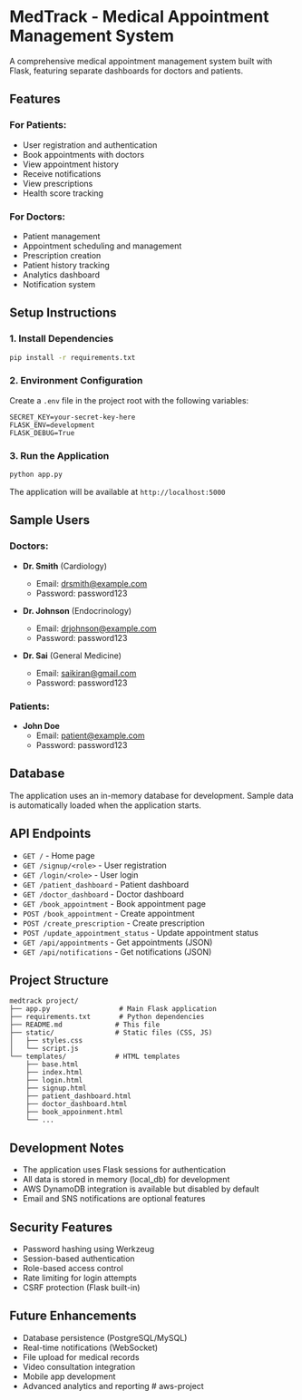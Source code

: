# MedTrack - Medical Appointment Management System

A comprehensive medical appointment management system built with Flask, featuring separate dashboards for doctors and patients.

## Features

### For Patients:
- User registration and authentication
- Book appointments with doctors
- View appointment history
- Receive notifications
- View prescriptions
- Health score tracking

### For Doctors:
- Patient management
- Appointment scheduling and management
- Prescription creation
- Patient history tracking
- Analytics dashboard
- Notification system

## Setup Instructions

### 1. Install Dependencies
```bash
pip install -r requirements.txt
```

### 2. Environment Configuration
Create a `.env` file in the project root with the following variables:
```
SECRET_KEY=your-secret-key-here
FLASK_ENV=development
FLASK_DEBUG=True
```

### 3. Run the Application
```bash
python app.py
```

The application will be available at `http://localhost:5000`

## Sample Users

### Doctors:
- **Dr. Smith** (Cardiology)
  - Email: drsmith@example.com
  - Password: password123

- **Dr. Johnson** (Endocrinology)
  - Email: drjohnson@example.com
  - Password: password123

- **Dr. Sai** (General Medicine)
  - Email: saikiran@gmail.com
  - Password: password123

### Patients:
- **John Doe**
  - Email: patient@example.com
  - Password: password123

## Database

The application uses an in-memory database for development. Sample data is automatically loaded when the application starts.

## API Endpoints

- `GET /` - Home page
- `GET /signup/<role>` - User registration
- `GET /login/<role>` - User login
- `GET /patient_dashboard` - Patient dashboard
- `GET /doctor_dashboard` - Doctor dashboard
- `GET /book_appointment` - Book appointment page
- `POST /book_appointment` - Create appointment
- `POST /create_prescription` - Create prescription
- `POST /update_appointment_status` - Update appointment status
- `GET /api/appointments` - Get appointments (JSON)
- `GET /api/notifications` - Get notifications (JSON)

## Project Structure

```
medtrack project/
├── app.py                 # Main Flask application
├── requirements.txt       # Python dependencies
├── README.md             # This file
├── static/               # Static files (CSS, JS)
│   ├── styles.css
│   └── script.js
└── templates/            # HTML templates
    ├── base.html
    ├── index.html
    ├── login.html
    ├── signup.html
    ├── patient_dashboard.html
    ├── doctor_dashboard.html
    ├── book_appoinment.html
    └── ...
```

## Development Notes

- The application uses Flask sessions for authentication
- All data is stored in memory (local_db) for development
- AWS DynamoDB integration is available but disabled by default
- Email and SNS notifications are optional features

## Security Features

- Password hashing using Werkzeug
- Session-based authentication
- Role-based access control
- Rate limiting for login attempts
- CSRF protection (Flask built-in)

## Future Enhancements

- Database persistence (PostgreSQL/MySQL)
- Real-time notifications (WebSocket)
- File upload for medical records
- Video consultation integration
- Mobile app development
- Advanced analytics and reporting #   a w s - p r o j e c t  
 